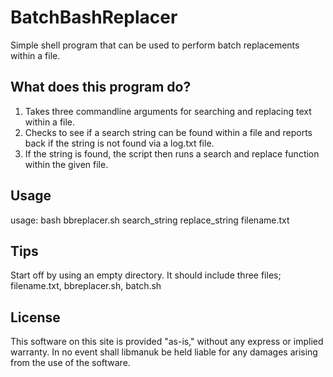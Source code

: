 # BatchBashReplacer
Simple shell program that can be used to perform batch replacements within a file.

## What does this program do?

1. Takes three commandline arguments for searching and replacing text within a file.
2. Checks to see if a search string can be found within a file and reports back if the string is not found via a log.txt file.
3. If the string is found, the script then runs a search and replace function within the given file.

## Usage

usage: bash bbreplacer.sh search_string replace_string filename.txt

## Tips

Start off by using an empty directory.  It should include three files; filename.txt, bbreplacer.sh, batch.sh

## License
This software on this site is provided "as-is," without any express or implied warranty. In no event shall libmanuk be held liable for any damages arising from the use of the software.
